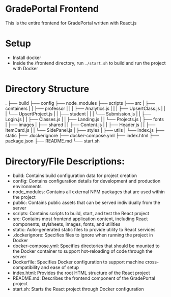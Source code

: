# GradePortal Frontend

This is the entire frontend for GradePortal written with React.js

# Setup
- Install docker
- Inside the /frontend directory, run `./start.sh` to build and run the project
  with Docker

# Directory Structure
.
├── build
├── config
├── node_modules
├── scripts
├── src
|   ├── containers
|   |   ├── professor
|   |   |   ├── Analytics.js
|   |   |   ├── UpsertClass.js
|   |   |   └── UpsertProject.js
|   |   ├── student
|   |   |   └── Submission.js
|   |   ├── Login.js
|   |   ├── Classes.js
|   |   ├── Landing.js
|   |   └── Projects.js
|   ├── fonts
|   ├── images
|   ├── shared
|   |   ├── Content.js
|   |   ├── Header.js
|   |   ├── ItemCard.js
|   |   └── SidePanel.js
|   ├── styles
|   ├── utils
|   └── index.js
├── static
├── .dockerignore
├── docker-compose.yml
├── index.html
├── package.json
├── README.md
└── start.sh

# Directory/File Descriptions:
- build: Contains build configuration data for project creation
- config: Contains configuration details for development and production environments
- node_modules: Contains all external NPM packages that are used within the project
- public: Contains public assets that can be served individually from the server
- scripts: Contains scripts to build, start, and test the React project
- src: Contains most frontend application content, including React components, stylsheets, images, fonts, and utilities
- static: Auto-generated static files to provide utility to React services
- .dockerignore: Specifies files to ignore when running the project in Docker
- docker-compose.yml: Specifies directories that should be mounted to the Docker container to support hot-reloading of code through the server
- Dockerfile: Specifies Docker configuration to support machine cross-compatibility and ease of setup
- index.html: Provides the root HTML structure of the React project
- README.md: Describes the frontend component of the GradePortal project
- start.sh: Starts the React project through Docker configuration